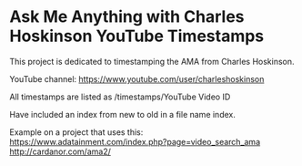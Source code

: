 # Ask Me Anything with Charles Hoskinson YouTube Timestamps
This project is dedicated to timestamping the AMA from Charles Hoskinson.

YouTube channel: https://www.youtube.com/user/charleshoskinson

All timestamps are listed as /timestamps/YouTube Video ID
  
Have included an index from new to old in a file name index.

Example on a project that uses this: 
https://www.adatainment.com/index.php?page=video_search_ama
http://cardanor.com/ama2/

